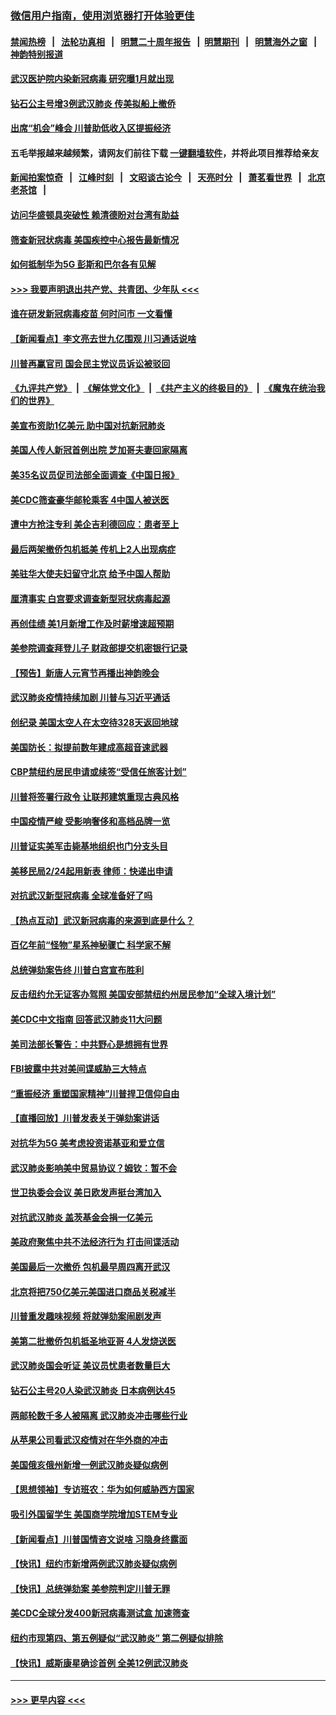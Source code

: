 ### [微信用户指南，使用浏览器打开体验更佳](https://github.com/gfw-breaker/banned-news1/blob/master/indexes/wechat-guide.md?t=0)
#### [禁闻热榜](热点新闻.md?t=0)  &nbsp;&nbsp;|&nbsp;&nbsp; [法轮功真相](https://github.com/gfw-breaker/truth/blob/master/README.md?t=0) &nbsp;&nbsp;|&nbsp;&nbsp; [明慧二十周年报告](https://github.com/gfw-breaker/mh-reports/blob/master/README.md?t=0) &nbsp;&nbsp;|&nbsp;&nbsp;[明慧期刊](https://github.com/gfw-breaker/mh-qikan) &nbsp;&nbsp;|&nbsp;&nbsp; [明慧海外之窗](https://github.com/gfw-breaker/mh-news/blob/master/README.md?t=0) &nbsp;&nbsp;|&nbsp;&nbsp; [神韵特别报道](https://github.com/gfw-breaker/mh-news/blob/master/shenyun.md?t=0)
#### [武汉医护院内染新冠病毒 研究曝1月就出现](../pages/nsc412/n11852928.md?t=02082111) 
#### [钻石公主号增3例武汉肺炎 传美拟船上撤侨](../pages/nsc412/n11853240.md?t=02082111) 
#### [出席“机会”峰会 川普助低收入区提振经济](../pages/nsc412/n11853232.md?t=02082111) 
#### 五毛举报越来越频繁，请网友们前往下载 [一键翻墙软件](https://github.com/gfw-breaker/ssr-accounts)，并将此项目推荐给亲友
#### [新闻拍案惊奇](https://github.com/gfw-breaker/banned-news1/blob/master/pages/link4.md) &nbsp;&nbsp;|&nbsp;&nbsp; [江峰时刻](https://github.com/gfw-breaker/banned-news1/blob/master/pages/link4.md) &nbsp;&nbsp;|&nbsp;&nbsp; [文昭谈古论今](https://github.com/gfw-breaker/banned-news1/blob/master/pages/link4.md) &nbsp;&nbsp;|&nbsp;&nbsp; [天亮时分](https://github.com/gfw-breaker/banned-news1/blob/master/pages/link4.md) &nbsp;&nbsp;|&nbsp;&nbsp; [萧茗看世界](https://github.com/gfw-breaker/banned-news1/blob/master/pages/link4.md) &nbsp;&nbsp;|&nbsp;&nbsp; [北京老茶馆](https://github.com/gfw-breaker/banned-news1/blob/master/pages/link4.md) &nbsp;&nbsp;|&nbsp;&nbsp; 
#### [访问华盛顿具突破性 赖清德盼对台湾有助益](../pages/nsc412/n11853129.md?t=02082111) 
#### [筛查新冠状病毒 美国疾控中心报告最新情况](../pages/nsc412/n11853070.md?t=02082111) 
#### [如何抵制华为5G 彭斯和巴尔各有见解](../pages/nsc412/n11852535.md?t=02082111) 
#### [>>> 我要声明退出共产党、共青团、少年队 <<<](https://github.com/begood0513/goodnews/blob/master/quit/letter.md) 
#### [谁在研发新冠病毒疫苗 何时问市 一文看懂](../pages/nsc412/n11852840.md?t=02082111) 
#### [【新闻看点】李文亮去世九亿围观 川习通话说啥](../pages/nsc412/n11852360.md?t=02082111) 
#### [川普再赢官司 国会民主党议员诉讼被驳回](../pages/nsc412/n11852287.md?t=02082111) 
#### [《九评共产党》](https://github.com/begood0513/9ping.md/blob/master/README.md) &nbsp;|&nbsp; [《解体党文化》](../../../../jtdwh.md/blob/master/README.md)  &nbsp;|&nbsp; [《共产主义的终极目的》](../../../../gczydzjmd.md/blob/master/README.md) &nbsp;|&nbsp; [《魔鬼在统治我们的世界》](../../../../mgztzwmdsj.md/blob/master/README.md) 
#### [美宣布资助1亿美元 助中国对抗新冠肺炎](../pages/nsc412/n11852531.md?t=02082111) 
#### [美国人传人新冠首例出院 芝加哥夫妻回家隔离](../pages/nsc412/n11852452.md?t=02082111) 
#### [美35名议员促司法部全面调查《中国日报》](../pages/nsc412/n11852435.md?t=02082111) 
#### [美CDC筛查豪华邮轮乘客 4中国人被送医](../pages/nsc412/n11852085.md?t=02082111) 
#### [遭中方抢注专利 美企吉利德回应：患者至上](../pages/nsc412/n11852037.md?t=02082111) 
#### [最后两架撤侨包机抵美 传机上2人出现病症](../pages/nsc412/n11852173.md?t=02082111) 
#### [美驻华大使夫妇留守北京 给予中国人帮助](../pages/nsc412/n11852165.md?t=02082111) 
#### [厘清事实 白宫要求调查新型冠状病毒起源](../pages/nsc412/n11852106.md?t=02082111) 
#### [再创佳绩 美1月新增工作及时薪增速超预期](../pages/nsc412/n11852174.md?t=02082111) 
#### [美参院调查拜登儿子 财政部提交机密银行记录](../pages/nsc412/n11851808.md?t=02082111) 
#### [【预告】新唐人元宵节再播出神韵晚会](../pages/nsc412/n11843192.md?t=02082111) 
#### [武汉肺炎疫情持续加剧 川普与习近平通话](../pages/nsc412/n11851613.md?t=02082111) 
#### [创纪录 美国太空人在太空待328天返回地球](../pages/nsc412/n11851266.md?t=02082111) 
#### [美国防长：拟提前数年建成高超音速武器](../pages/nsc412/n11850959.md?t=02082111) 
#### [CBP禁纽约居民申请或续签“受信任旅客计划”](../pages/nsc412/n11850857.md?t=02082111) 
#### [川普将签署行政令 让联邦建筑重现古典风格](../pages/nsc412/n11850654.md?t=02082111) 
#### [中国疫情严峻 受影响奢侈和高档品牌一览](../pages/nsc412/n11850319.md?t=02082111) 
#### [川普证实美军击毙基地组织也门分支头目](../pages/nsc412/n11850383.md?t=02082111) 
#### [美移民局2/24起用新表 律师：快递出申请](../pages/nsc412/n11848220.md?t=02082111) 
#### [对抗武汉新型冠病毒 全球准备好了吗](../pages/nsc412/n11850142.md?t=02082111) 
#### [【热点互动】武汉新冠病毒的来源到底是什么？](../pages/nsc412/n11849749.md?t=02082111) 
#### [百亿年前“怪物”星系神秘骤亡 科学家不解](../pages/nsc412/n11849863.md?t=02082111) 
#### [总统弹劾案告终 川普白宫宣布胜利](../pages/nsc412/n11849985.md?t=02082111) 
#### [反击纽约允无证客办驾照  美国安部禁纽约州居民参加“全球入境计划”](../pages/nsc412/n11849828.md?t=02082111) 
#### [美CDC中文指南 回答武汉肺炎11大问题](../pages/nsc412/n11849703.md?t=02082111) 
#### [美司法部长警告：中共野心是想拥有世界](../pages/nsc412/n11849769.md?t=02082111) 
#### [FBI披露中共对美间谍威胁三大特点](../pages/nsc412/n11849700.md?t=02082111) 
#### [“重振经济 重塑国家精神”川普捍卫信仰自由](../pages/nsc412/n11849641.md?t=02082111) 
#### [【直播回放】川普发表关于弹劾案讲话](../pages/nsc412/n11849472.md?t=02082111) 
#### [对抗华为5G 美考虑投资诺基亚和爱立信](../pages/nsc412/n11849510.md?t=02082111) 
#### [武汉肺炎影响美中贸易协议？姆钦：暂不会](../pages/nsc412/n11849497.md?t=02082111) 
#### [世卫执委会会议 美日欧发声挺台湾加入](../pages/nsc412/n11849433.md?t=02082111) 
#### [对抗武汉肺炎 盖茨基金会捐一亿美元](../pages/nsc412/n11848953.md?t=02082111) 
#### [美政府聚焦中共不法经济行为 打击间谍活动](../pages/nsc412/n11849322.md?t=02082111) 
#### [美国最后一次撤侨 包机最早周四离开武汉](../pages/nsc412/n11849395.md?t=02082111) 
#### [北京将把750亿美元美国进口商品关税减半](../pages/nsc412/n11848896.md?t=02082111) 
#### [川普重发趣味视频 将就弹劾案闹剧发声](../pages/nsc412/n11848715.md?t=02082111) 
#### [美第二批撤侨包机抵圣地亚哥 4人发烧送医](../pages/nsc412/n11847923.md?t=02082111) 
#### [武汉肺炎国会听证 美议员忧患者数量巨大](../pages/nsc412/n11844851.md?t=02082111) 
#### [钻石公主号20人染武汉肺炎 日本病例达45](../pages/nsc412/n11847823.md?t=02082111) 
#### [两邮轮数千多人被隔离 武汉肺炎冲击哪些行业](../pages/nsc412/n11847456.md?t=02082111) 
#### [从苹果公司看武汉疫情对在华外商的冲击](../pages/nsc412/n11847586.md?t=02082111) 
#### [美国俄亥俄州新增一例武汉肺炎疑似病例](../pages/nsc412/n11847714.md?t=02082111) 
#### [【思想领袖】专访班农：华为如何威胁西方国家](../pages/nsc412/n11847306.md?t=02082111) 
#### [吸引外国留学生 美国商学院增加STEM专业](../pages/nsc412/n11847417.md?t=02082111) 
#### [【新闻看点】川普国情咨文说啥 习隐身终露面](../pages/nsc412/n11847016.md?t=02082111) 
#### [【快讯】纽约市新增两例武汉肺炎疑似病例](../pages/nsc412/n11847250.md?t=02082111) 
#### [【快讯】总统弹劾案 美参院判定川普无罪](../pages/nsc412/n11847316.md?t=02082111) 
#### [美CDC全球分发400新冠病毒测试盒 加速筛查](../pages/nsc412/n11847260.md?t=02082111) 
#### [纽约市现第四、第五例疑似“武汉肺炎”   第二例疑似排除](../pages/nsc412/n11847332.md?t=02082111) 
#### [【快讯】威斯康星确诊首例 全美12例武汉肺炎](../pages/nsc412/n11847162.md?t=02082111) 

----
#### [ >>> 更早内容 <<< ](../indexes/nsc412-earlier.md)
